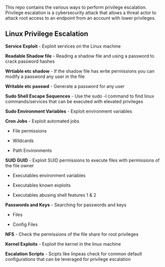 This repo contains the various ways to perform privilege escalation. Privilege escalation is a cybersecurity attack that allows a threat actor to attack root access to an endpoint from an account with lower privileges. 


## Linux Privilege Escalation 

**Service Exploit** - Exploit services on the Linux machine

**Readable Shadow file** - Reading a shadow file and using a password to crack password hashes

**Wrtiable etc shadow** - If the shadow file has write permissions you can modify a password any user in the file

**Writable etc passwd** - Generate a password for any user

**Sudo Shell Escape Sequences** - Use the sudo -l command to find linux commands/services that can be executed with elevated privileges

**Sudo Environment Variables** - Exploit environment variables

**Cron Jobs** - Exploit automated jobs 

- File permissions

- Wildcards

- Path Environments

**SUID GUID** - Exploit SUID permissions to execute files with permissions of the file owner

- Executables environment variables

- Executables known exploits

- Executables abusing shell features 1 & 2

**Passwords and Keys** - Searching for passwords and keys 

- Files

- Config Files

**NFS** - Check the permissions of the file share for root privileges

**Kernel Exploits** - Exploit the kernel in the linux machine

**Escalation Scripts** - Scipts like linpeas check for common default configurations that can be leveraged for privilege escalation






